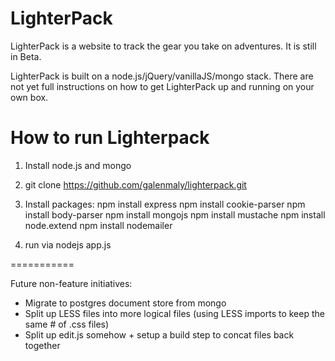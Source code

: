 LighterPack
===========
LighterPack is a website to track the gear you take on adventures. It is still in Beta.

LighterPack is built on a node.js/jQuery/vanillaJS/mongo stack. There are not yet full instructions on how to get LighterPack up and running on your own box.

How to run Lighterpack
===========
1) Install node.js and mongo

2) git clone https://github.com/galenmaly/lighterpack.git

3) Install packages:
   npm install express
   npm install cookie-parser
   npm install body-parser
   npm install mongojs
   npm install mustache
   npm install node.extend
   npm install nodemailer

4) run via nodejs app.js

===========

Future non-feature initiatives:
- Migrate to postgres document store from mongo
- Split up LESS files into more logical files (using LESS imports to keep the same # of .css files)
- Split up edit.js somehow + setup a build step to concat files back together
